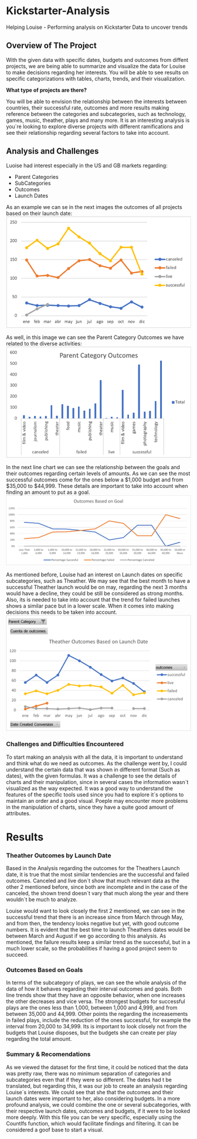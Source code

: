 # Kickstarter-Analysis
Helping Louise - Performing analysis on Kickstarter Data to uncover trends

## Overview of The Project
With the given data with specific dates, budgets and outcomes from diffent projects, we are being able to summarize and visualize the data for Louise to make decisions regarding her interests. You will be able to see results on specific categorizations with tables, charts, trends, and their visualization. 

**What type of projects are there?** 

You will be able to envision the relationship between the interests between countries, their successful rate, outcomes and more results making reference between the categories and subcategories, such as technology, games, music, theather, plays and many more. It is an interesting analysis is you´re looking to explore diverse projects with different ramifications and see their relationship regarding several factors to take into account. 

## Analysis and Challenges

Luoise had interest especially in the US and GB markets regarding:
- Parent Categories
- SubCategories 
- Outcomes
- Launch Dates

As an example we can se in the next images the outcomes of all projects based on their launch date:
![](https://github.com/JoseLuisMontemayor/Kickstarter-Analysis/blob/main/Outcomes%20Based%20on%20Launch%20Date.png)

As well, in this image we can see the Parent Category Outcomes we have related to the diverse activities:
![](https://github.com/JoseLuisMontemayor/Kickstarter-Analysis/blob/main/Parent%20Category%20Outcomes.png)

In the next line chart we can see the relationship between the goals and their outcomes regarding certain levels of amounts. As we can see the most successful outcomes come for the ones below a $1,000 budget and from $35,000 to $44,999. These details are important to take into account when finding an amount to put as a goal. 
![](https://github.com/JoseLuisMontemayor/Kickstarter-Analysis/blob/main/Outcomes_vs_Goals.png)

As mentioned before, Louise had an interest on Launch dates on specific subcategories, such as Theather. We may see that the best month to have a successful Theather launch would be on may, regarding the next 3 months would have a decline, they could be still be considered as strong months. Also, its is needed to take into account that the trend for failed launches shows a similar pace but in a lower scale. When it comes into making decisions this needs to be taken into account. 
![](https://github.com/JoseLuisMontemayor/Kickstarter-Analysis/blob/main/Theather_Outcomes_vs_Launch.png)

### Challenges and Difficulties Encountered
To start making an analysis with all the data, it is important to understand and think what do we need as outcomes. As the challenge went by, I could understand the certain data that was shown in different format (Such as dates), with the given formulas. It was a challenge to see the details of charts and their manipulation, since in several cases the information wasn´t visualized as the way expected. It was a good way to understand the features of the specific tools used since you had to explore it´s options to maintain an order and a good visual. Poeple may encounter more problems in the manipulation of charts, since they have a quite good amount of attributes. 

# Results

### Theather Outcomes by Launch Date
Based in the Analysis regarding the outcomes for the Theathers Launch date, it is true that the most similar tendencies are the successful and failed outcomes. Canceled and live don´t show that much relevant data as the other 2 mentioned before, since both are incomplete and in the case of the canceled, the shown trend doesn´t vary that much along the year and there wouldn´t be much to analyze. 

Louise would want to look closely the first 2 mentioned, we can see in the successful trend that there is an increase since from March through May, and from then, the tendency looks negative but yet, with good outcome numbers. It is evident that the best time to launch Theathers dates would be between March and August if we go according to this analysis. As mentioned, the failure results keep a similar trend as the successful, but in a much lower scale, so the probabilities if having a good project seem to succeed. 

### Outcomes Based on Goals
In terms of the subcategory of plays, we can see the whole analysis of the data of how it behaves regarding their interval outcomes and goals. Both line trends show that they have an opposite behavior, when one increases the other decreases and vice versa. The strongest budgets for successful plays are the ones less than 1,000, between 1,000 and 4,999, and from between 35,000 and 44,999. Other points the regarding the increasements in failed plays, include the reduction of the ones successful, for example the interval from 20,000 to 34,999. Its is important to look closely not from the budgets that Louise disposes, but the budgets she can create per play regarding the total amount. 

### Summary & Recomendations
As we viewed the dataset for the first time, it could be noticed that the data was pretty raw, there was no minimum separation of categories and subcategories even that if they were so different. The dates had t be translated, but regarding this, it was our job to create an analysis regarding Louise´s interests. We could see that she that the outcomes and their launch dates were important to her, also considering budgets. In a more profound analysis, we could combine the one or several subcategories, with their respective launch dates, outcomes and budgets, if it were to be looked more deeply. With this file you can be very specific, especially using the CountIfs function, which would facilitate findings and filtering. It can be considered a goof base to start a visual. 

